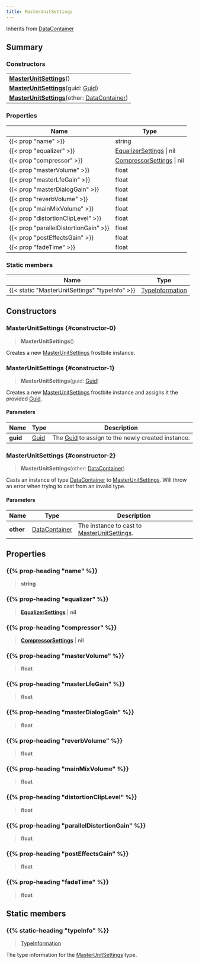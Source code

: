 ```yaml
---
title: MasterUnitSettings
---
```


Inherits from 
[DataContainer](/vext/ref/shared/class/datacontainer)

## Summary
### Constructors
| |
| ----------- |
| **[MasterUnitSettings](#constructor-0)**() |
| **[MasterUnitSettings](#constructor-1)**(guid: [Guid](/vext/ref/shared/class/guid)) |
| **[MasterUnitSettings](#constructor-2)**(other: [DataContainer](/vext/ref/shared/class/datacontainer)) |

### Properties
| Name | Type |
| ---- | ---- |
| {{< prop "name" >}} | string |
| {{< prop "equalizer" >}} | [EqualizerSettings](/vext/ref/fb/equalizersettings) \| nil |
| {{< prop "compressor" >}} | [CompressorSettings](/vext/ref/fb/compressorsettings) \| nil |
| {{< prop "masterVolume" >}} | float |
| {{< prop "masterLfeGain" >}} | float |
| {{< prop "masterDialogGain" >}} | float |
| {{< prop "reverbVolume" >}} | float |
| {{< prop "mainMixVolume" >}} | float |
| {{< prop "distortionClipLevel" >}} | float |
| {{< prop "parallelDistortionGain" >}} | float |
| {{< prop "postEffectsGain" >}} | float |
| {{< prop "fadeTime" >}} | float |

### Static members
| Name | Type |
| ---- | ---- |
| {{< static "MasterUnitSettings" "typeInfo" >}} | [TypeInformation](/vext/ref/shared/class/typeinformation) |

## Constructors
### MasterUnitSettings {#constructor-0}
> **MasterUnitSettings**()

Creates a new [MasterUnitSettings](/vext/ref/fb/masterunitsettings) frostbite instance.

### MasterUnitSettings {#constructor-1}
> **MasterUnitSettings**(guid: [Guid](/vext/ref/shared/class/guid))

Creates a new [MasterUnitSettings](/vext/ref/fb/masterunitsettings) frostbite instance and assigns it the provided [Guid](/vext/ref/shared/class/guid).

#### Parameters
| Name | Type | Description |
| ---- | ---- | ----------- |
| **guid** | [Guid](/vext/ref/shared/class/guid) | The [Guid](/vext/ref/shared/class/guid) to assign to the newly created instance. |

### MasterUnitSettings {#constructor-2}
> **MasterUnitSettings**(other: [DataContainer](/vext/ref/shared/class/datacontainer))

Casts an instance of type [DataContainer](/vext/ref/shared/class/datacontainer) to [MasterUnitSettings](/vext/ref/fb/masterunitsettings). Will throw an error when trying to cast from an invalid type.

#### Parameters
| Name | Type | Description |
| ---- | ---- | ----------- |
| **other** | [DataContainer](/vext/ref/shared/class/datacontainer) | The instance to cast to [MasterUnitSettings](/vext/ref/fb/masterunitsettings). |

## Properties
### {{% prop-heading "name" %}}
> **string**

### {{% prop-heading "equalizer" %}}
> **[EqualizerSettings](/vext/ref/fb/equalizersettings)** | **nil**

### {{% prop-heading "compressor" %}}
> **[CompressorSettings](/vext/ref/fb/compressorsettings)** | **nil**

### {{% prop-heading "masterVolume" %}}
> **float**

### {{% prop-heading "masterLfeGain" %}}
> **float**

### {{% prop-heading "masterDialogGain" %}}
> **float**

### {{% prop-heading "reverbVolume" %}}
> **float**

### {{% prop-heading "mainMixVolume" %}}
> **float**

### {{% prop-heading "distortionClipLevel" %}}
> **float**

### {{% prop-heading "parallelDistortionGain" %}}
> **float**

### {{% prop-heading "postEffectsGain" %}}
> **float**

### {{% prop-heading "fadeTime" %}}
> **float**

## Static members
### {{% static-heading "typeInfo" %}}
> [TypeInformation](/vext/ref/shared/class/typeinformation)

The type information for the [MasterUnitSettings](/vext/ref/fb/masterunitsettings) type.

